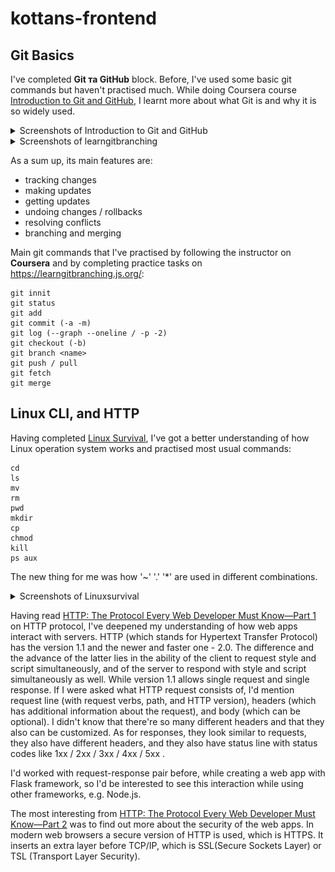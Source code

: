 # kottans-frontend

## Git Basics

I've completed **Git та GitHub** block.
Before, I've used some basic git commands but haven't practised much.
While doing Coursera course [Introduction to Git and GitHub](https://www.coursera.org/learn/introduction-git-github), I learnt more about what Git is and why it is so widely used.

<details>
    <summary>Screenshots of Introduction to Git and GitHub</summary>

![coursera1](git-screenshots/coursera1.png)

![coursera1](git-screenshots/coursera2.png)
</details>


<details>
    <summary>Screenshots of learngitbranching</summary>

![learngitbranching1](/git-screenshots/learngitbranching1.png)

![learngitbranching2](/git-screenshots/learngitbranching2.png)
</details>

As a sum up, its main features are:

* tracking changes
* making updates
* getting updates
* undoing changes / rollbacks
* resolving conflicts
* branching and merging

Main git commands that I've practised by following the instructor on **Coursera** and by completing practice tasks on <https://learngitbranching.js.org/>:

```
git innit
git status
git add
git commit (-a -m)
git log (--graph --oneline / -p -2)
git checkout (-b)
git branch <name>
git push / pull
git fetch
git merge
```

## Linux CLI, and HTTP

Having completed [Linux Survival](https://linuxsurvival.com/), I've got a better understanding of how Linux operation system works and practised most usual commands:

```
cd
ls
mv
rm
pwd
mkdir
cp
chmod
kill
ps aux
```

The new thing for me was how '~' '.' '*' are used in different combinations.

<details>
    <summary>Screenshots of Linuxsurvival</summary>

![Linuxsurvival1](/task_linux_cli/linux1.png)

![Linuxsurvival2](/task_linux_cli/linux2.png)

![Linuxsurvival3](/task_linux_cli/linux3.png)

![Linuxsurvival4](/task_linux_cli/linux4.png)
</details>

<p></p>

Having read [HTTP: The Protocol Every Web Developer Must Know—Part 1](https://code.tutsplus.com/tutorials/http-the-protocol-every-web-developer-must-know-part-1--net-31177?ec_unit=translation-info-language) on HTTP protocol, I've deepened my understanding of how web apps interact with servers.
HTTP (which stands for Hypertext Transfer Protocol) has the version 1.1 and the newer and faster one - 2.0. The difference and the advance of the latter lies in the ability of the client to request style and script simultaneously, and of the server to respond with style and script simultaneously as well. While version 1.1 allows single request and single response.
If I were asked what HTTP request consists of, I'd mention request line (with request verbs, path, and HTTP version), headers (which has additional information about the request), and body (which can be optional). I didn't know that there're so many different headers and that they also can be customized.
As for responses, they look similar to requests, they also have different headers, and they also have status line with status codes like 1xx / 2xx / 3xx / 4xx / 5xx .

I'd worked with request-response pair before, while creating a web app with Flask framework, so I'd be interested to see this interaction while using other frameworks, e.g. Node.js.

The most interesting from [HTTP: The Protocol Every Web Developer Must Know—Part 2](https://code.tutsplus.com/tutorials/http-the-protocol-every-web-developer-must-know-part-2--net-31155?ec_unit=translation-info-language#persistent-connection) was to find out more about the security of the web apps.
In modern web browsers a secure version of HTTP is used, which is HTTPS. It inserts an extra layer before TCP/IP, which is SSL(Secure Sockets Layer) or TSL (Transport Layer Security).
